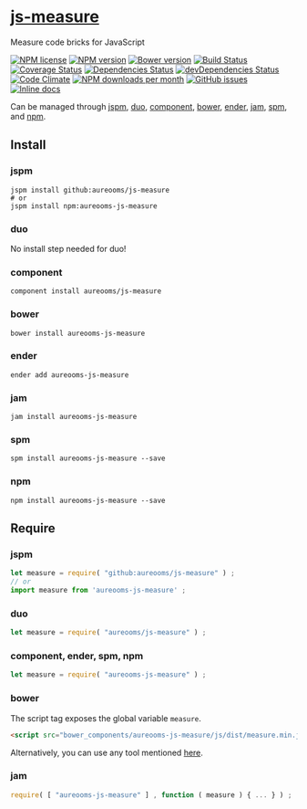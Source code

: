 [js-measure](http://aureooms.github.io/js-measure)
==

Measure code bricks for JavaScript

[![NPM license](http://img.shields.io/npm/l/aureooms-js-measure.svg?style=flat)](https://raw.githubusercontent.com/aureooms/js-measure/master/LICENSE)
[![NPM version](http://img.shields.io/npm/v/aureooms-js-measure.svg?style=flat)](https://www.npmjs.org/package/aureooms-js-measure)
[![Bower version](http://img.shields.io/bower/v/aureooms-js-measure.svg?style=flat)](http://bower.io/search/?q=aureooms-js-measure)
[![Build Status](http://img.shields.io/travis/aureooms/js-measure.svg?style=flat)](https://travis-ci.org/aureooms/js-measure)
[![Coverage Status](http://img.shields.io/coveralls/aureooms/js-measure.svg?style=flat)](https://coveralls.io/r/aureooms/js-measure)
[![Dependencies Status](http://img.shields.io/david/aureooms/js-measure.svg?style=flat)](https://david-dm.org/aureooms/js-measure#info=dependencies)
[![devDependencies Status](http://img.shields.io/david/dev/aureooms/js-measure.svg?style=flat)](https://david-dm.org/aureooms/js-measure#info=devDependencies)
[![Code Climate](http://img.shields.io/codeclimate/github/aureooms/js-measure.svg?style=flat)](https://codeclimate.com/github/aureooms/js-measure)
[![NPM downloads per month](http://img.shields.io/npm/dm/aureooms-js-measure.svg?style=flat)](https://www.npmjs.org/package/aureooms-js-measure)
[![GitHub issues](http://img.shields.io/github/issues/aureooms/js-measure.svg?style=flat)](https://github.com/aureooms/js-measure/issues)
[![Inline docs](http://inch-ci.org/github/aureooms/js-measure.svg?branch=master&style=shields)](http://inch-ci.org/github/aureooms/js-measure)

Can be managed through [jspm](https://github.com/jspm/jspm-cli),
[duo](https://github.com/duojs/duo),
[component](https://github.com/componentjs/component),
[bower](https://github.com/bower/bower),
[ender](https://github.com/ender-js/Ender),
[jam](https://github.com/caolan/jam),
[spm](https://github.com/spmjs/spm),
and [npm](https://github.com/npm/npm).

## Install

### jspm
```terminal
jspm install github:aureooms/js-measure
# or
jspm install npm:aureooms-js-measure
```
### duo
No install step needed for duo!

### component
```terminal
component install aureooms/js-measure
```

### bower
```terminal
bower install aureooms-js-measure
```

### ender
```terminal
ender add aureooms-js-measure
```

### jam
```terminal
jam install aureooms-js-measure
```

### spm
```terminal
spm install aureooms-js-measure --save
```

### npm
```terminal
npm install aureooms-js-measure --save
```

## Require
### jspm
```js
let measure = require( "github:aureooms/js-measure" ) ;
// or
import measure from 'aureooms-js-measure' ;
```
### duo
```js
let measure = require( "aureooms/js-measure" ) ;
```

### component, ender, spm, npm
```js
let measure = require( "aureooms-js-measure" ) ;
```

### bower
The script tag exposes the global variable `measure`.
```html
<script src="bower_components/aureooms-js-measure/js/dist/measure.min.js"></script>
```
Alternatively, you can use any tool mentioned [here](http://bower.io/docs/tools/).

### jam
```js
require( [ "aureooms-js-measure" ] , function ( measure ) { ... } ) ;
```
